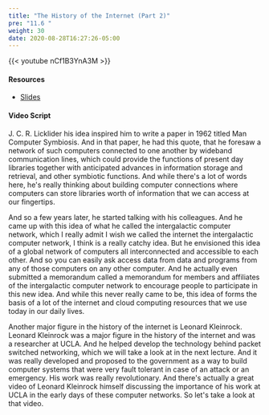 ```yaml
---
title: "The History of the Internet (Part 2)"
pre: "11.6 "
weight: 30
date: 2020-08-28T16:27:26-05:00
---
```


{{< youtube nCf1B3YnA3M >}}


#### Resources
* [Slides](slides/10-History_of_the_Internet.pdf)

#### Video Script

J. C. R. Licklider his idea inspired him to write a paper in 1962 titled Man Computer Symbiosis. And in that paper, he had this quote, that he foresaw a network of such computers connected to one another by wideband communication lines, which could provide the functions of present day libraries together with anticipated advances in information storage and retrieval, and other symbiotic functions. And while there's a lot of words here, he's really thinking about building computer connections where computers can store libraries worth of information that we can access at our fingertips. 

And so a few years later, he started talking with his colleagues. And he came up with this idea of what he called the intergalactic computer network, which I really admit I wish we called the internet the intergalactic computer network, I think is a really catchy idea. But he envisioned this idea of a global network of computers all interconnected and accessible to each other. And so you can easily ask access data from data and programs from any of those computers on any other computer. And he actually even submitted a memorandum called a memorandum for members and affiliates of the intergalactic computer network to encourage people to participate in this new idea. And while this never really came to be, this idea of forms the basis of a lot of the internet and cloud computing resources that we use today in our daily lives. 

Another major figure in the history of the internet is Leonard Kleinrock. Leonard Kleinrock was a major figure in the history of the internet and was a researcher at UCLA. And he helped develop the technology behind packet switched networking, which we will take a look at in the next lecture. And it was really developed and proposed to the government as a way to build computer systems that were very fault tolerant in case of an attack or an emergency. His work was really revolutionary. And there's actually a great video of Leonard Kleinrock himself discussing the importance of his work at UCLA in the early days of these computer networks. So let's take a look at that video.